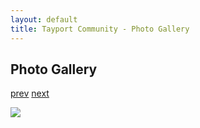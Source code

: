 ```yaml
---
layout: default
title: Tayport Community - Photo Gallery
---
```

## Photo Gallery

[prev](http://tayport.org.uk/photo/322) [next](http://tayport.org.uk/photo/324)

![ ](http://tayport.org.uk/media/323.jpg " ")

